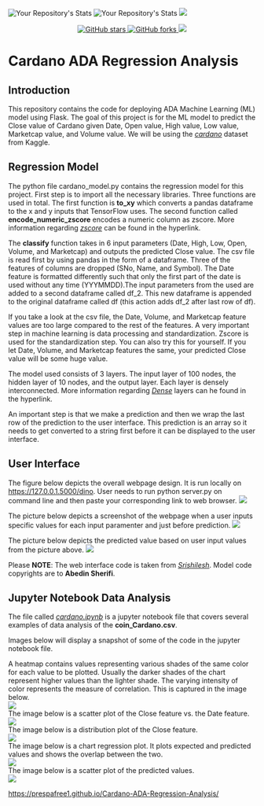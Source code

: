 ![Your Repository's Stats](https://github-readme-stats.vercel.app/api?username=prespafree1&show_icons=true)
![Your Repository's Stats](https://github-readme-stats.vercel.app/api/top-langs/?username=prespafree1&theme=blue-green)
![](https://yourdomain.com/badge/prespafree1/Cardano-ADA-Regression-Analysis)
<p align="center">
  <a href="https://github.com/prespafree1/Cardano-ADA-Regression-Analysis">
    <img alt="GitHub stars" src="https://img.shields.io/github/stars/prespafree1/Cardano-ADA-Regression-Analysis.svg">
  </a>
  <a href="https://github.com/prespafree1/Cardano-ADA-Regression-Analysis">
    <img alt="GitHub forks" src="https://img.shields.io/github/forks/prespafree1/Cardano-ADA-Regression-Analysis.svg">
  </a>
    <a href="https://github.com/prespafree1/Cardano-ADA-Regression-Analysis/graphs/contributors" alt="Contributors">
        <img src="https://img.shields.io/github/contributors/prespafree1/Cardano-ADA-Regression-Analysis" /></a>
</p>

# Cardano ADA Regression Analysis
## Introduction
This repository contains the code for deploying ADA Machine Learning (ML) model using Flask. The goal of this project is for the ML model to predict the Close value of Cardano given Date, Open value, High value, Low value, Marketcap value, and Volume value. We will be using the [*cardano*](https://github.com/prespafree1/Cardano-ADA-Regression-Analysis/blob/main/coin_Cardano.csv) dataset from Kaggle.

## Regression Model
The python file cardano_model.py contains the regression model for this project. First step is to import all the necessary libraries. Three functions are used in total. The first function is **to_xy** which converts a pandas dataframe to the x and y inputs that TensorFlow uses. The second function called **encode_numeric_zscore** encodes a numeric column as zscore. More information regarding [*zscore*](https://deepai.org/machine-learning-glossary-and-terms/z-score) can be found in the hyperlink. 

The **classify** function takes in 6 input parameters (Date, High, Low, Open, Volume, and Marketcap) and outputs the predicted Close value. The csv file is read first by using pandas in the form of a dataframe. Three of the features of columns are dropped (SNo, Name, and Symbol). The Date feature is formatted differently such that only the first part of the date is used without any time (YYYMMDD).The input parameters from the used are added to a second dataframe called df_2. This new dataframe is appended to the original dataframe called df (this action adds df_2 after last row of df). 

If you take a look at the csv file, the Date, Volume, and Marketcap feature values are too large compared to the rest of the features. A very important step in machine learning is data processing and standardization. Zscore is used for the standardization step. You can also try this for yourself. If you let Date, Volume, and Marketcap features the same, your predicted Close value will be some huge value. 

The model used consists of 3 layers. The input layer of 100 nodes, the hidden layer of 10 nodes, and the output layer. Each layer is densely interconnected. More information regarding [*Dense*](https://machinelearningknowledge.ai/keras-dense-layer-explained-for-beginners/) layers can he found in the hyperlink.

An important step is that we make a prediction and then we wrap the last row of the prediction to the user interface. This prediction is an array so it needs to get converted to a string first before it can be displayed to the user interface. 

## User Interface
The figure below depicts the overall webpage design. It is run locally on https://127.0.0.1.5000/dino. User needs to run python server.py on command line and then paste your corresponding link to web browser. 
![](images/home_page.png)

The picture below depicts a screenshot of the webpage when a user inputs specific values for each input paramenter and just before prediction. 
![](images/values.png)

The picture below depicts the predicted value based on user input values from the picture above.
![](images/predicted_value.png)

Please **NOTE**: The web interface code is taken from [*Srishilesh*](https://www.section.io/engineering-education/deploying-machine-learning-models-using-flask/).
Model code copyrights are to **Abedin Sherifi**. 

## Jupyter Notebook Data Analysis
The file called [*cardano.ipynb*](https://github.com/prespafree1/Cardano-ADA-Regression-Analysis/blob/main/cardano.ipynb) is a jupyter notebook file that covers several examples of data analysis of the **coin_Cardano.csv**. 

Images below will display a snapshot of some of the code in the jupyter notebook file.

A heatmap contains values representing various shades of the same color for each value to be plotted. Usually the darker shades of the chart represent higher values than the lighter shade. The varying intensity of color represents the measure of correlation. This is captured in the image below. <br>
![](images/heatmap.png)
<br>
The image below is a scatter plot of the Close feature vs. the Date feature. <br>
![](images/scatter_plot.png)
<br>
The image below is a distribution plot of the Close feature. <br>
![](images/dist_plot.png)
<br>
The image below is a chart regression plot. It plots expected and predicted values and shows the overlap between the two. <br>
![](images/chart_regression_plot.png)
<br>
The image below is a scatter plot of the predicted values. <br>
![](images/scatter_plot_predicted.png)
<br>

https://prespafree1.github.io/Cardano-ADA-Regression-Analysis/
